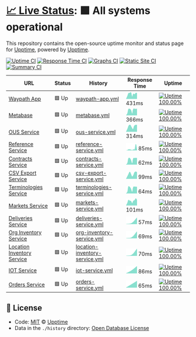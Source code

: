 # [📈 Live Status](https://demo.upptime.js.org): <!--live status--> **🟩 All systems operational**

This repository contains the open-source uptime monitor and status page for [Upptime](https://upptime.js.org), powered by [Upptime](https://github.com/upptime/upptime).

[![Uptime CI](https://github.com/koj-co/upptime/workflows/Uptime%20CI/badge.svg)](https://github.com/koj-co/upptime/actions?query=workflow%3A%22Uptime+CI%22)
[![Response Time CI](https://github.com/koj-co/upptime/workflows/Response%20Time%20CI/badge.svg)](https://github.com/koj-co/upptime/actions?query=workflow%3A%22Response+Time+CI%22)
[![Graphs CI](https://github.com/koj-co/upptime/workflows/Graphs%20CI/badge.svg)](https://github.com/koj-co/upptime/actions?query=workflow%3A%22Graphs+CI%22)
[![Static Site CI](https://github.com/koj-co/upptime/workflows/Static%20Site%20CI/badge.svg)](https://github.com/koj-co/upptime/actions?query=workflow%3A%22Static+Site+CI%22)
[![Summary CI](https://github.com/koj-co/upptime/workflows/Summary%20CI/badge.svg)](https://github.com/koj-co/upptime/actions?query=workflow%3A%22Summary+CI%22)

<!--start: status pages-->
<!-- This summary is generated by Upptime (https://github.com/upptime/upptime) -->
<!-- Do not edit this manually, your changes will be overwritten -->

| URL                                                                                     | Status | History                                                                                                                               | Response Time                                                                                  | Uptime                                                                                                                                                                                                                                                  |
| --------------------------------------------------------------------------------------- | ------ | ------------------------------------------------------------------------------------------------------------------------------------- | ---------------------------------------------------------------------------------------------- | ------------------------------------------------------------------------------------------------------------------------------------------------------------------------------------------------------------------------------------------------------- |
| [Waypath App](https://app.waypath.io)                                                   | 🟩 Up  | [waypath-app.yml](https://github.com/fullprofile/status_monitor/commits/master/history/waypath-app.yml)                               | <img alt="Response time graph" src="./graphs/waypath-app.png" height="20"> 431ms               | [![Uptime 100.00%](https://img.shields.io/endpoint?url=https%3A%2F%2Fraw.githubusercontent.com%2Ffullprofile%2Fstatus_monitor%2Fmaster%2Fapi%2Fwaypath-app%2Fuptime.json)](https://status.waypath.io/history/waypath-app)                               |
| [Metabase](https://metabase.waypath.io/)                                                | 🟩 Up  | [metabase.yml](https://github.com/fullprofile/status_monitor/commits/master/history/metabase.yml)                                     | <img alt="Response time graph" src="./graphs/metabase.png" height="20"> 366ms                  | [![Uptime 100.00%](https://img.shields.io/endpoint?url=https%3A%2F%2Fraw.githubusercontent.com%2Ffullprofile%2Fstatus_monitor%2Fmaster%2Fapi%2Fmetabase%2Fuptime.json)](https://status.waypath.io/history/metabase)                                     |
| [OUS Service](https://api.waypath.io/ous/health-monitor)                                | 🟩 Up  | [ous-service.yml](https://github.com/fullprofile/status_monitor/commits/master/history/ous-service.yml)                               | <img alt="Response time graph" src="./graphs/ous-service.png" height="20"> 314ms               | [![Uptime 100.00%](https://img.shields.io/endpoint?url=https%3A%2F%2Fraw.githubusercontent.com%2Ffullprofile%2Fstatus_monitor%2Fmaster%2Fapi%2Fous-service%2Fuptime.json)](https://status.waypath.io/history/ous-service)                               |
| [Reference Service](https://api.waypath.io/reference/health-monitor)                    | 🟩 Up  | [reference-service.yml](https://github.com/fullprofile/status_monitor/commits/master/history/reference-service.yml)                   | <img alt="Response time graph" src="./graphs/reference-service.png" height="20"> 85ms          | [![Uptime 100.00%](https://img.shields.io/endpoint?url=https%3A%2F%2Fraw.githubusercontent.com%2Ffullprofile%2Fstatus_monitor%2Fmaster%2Fapi%2Freference-service%2Fuptime.json)](https://status.waypath.io/history/reference-service)                   |
| [Contracts Service](https://api.waypath.io/contracts/health-monitor)                    | 🟩 Up  | [contracts-service.yml](https://github.com/fullprofile/status_monitor/commits/master/history/contracts-service.yml)                   | <img alt="Response time graph" src="./graphs/contracts-service.png" height="20"> 62ms          | [![Uptime 100.00%](https://img.shields.io/endpoint?url=https%3A%2F%2Fraw.githubusercontent.com%2Ffullprofile%2Fstatus_monitor%2Fmaster%2Fapi%2Fcontracts-service%2Fuptime.json)](https://status.waypath.io/history/contracts-service)                   |
| [CSV Export Service](https://api.waypath.io/csv/health-monitor)                         | 🟩 Up  | [csv-export-service.yml](https://github.com/fullprofile/status_monitor/commits/master/history/csv-export-service.yml)                 | <img alt="Response time graph" src="./graphs/csv-export-service.png" height="20"> 99ms         | [![Uptime 100.00%](https://img.shields.io/endpoint?url=https%3A%2F%2Fraw.githubusercontent.com%2Ffullprofile%2Fstatus_monitor%2Fmaster%2Fapi%2Fcsv-export-service%2Fuptime.json)](https://status.waypath.io/history/csv-export-service)                 |
| [Terminologies Service](https://api.waypath.io/terminologies/health-monitor)            | 🟩 Up  | [terminologies-service.yml](https://github.com/fullprofile/status_monitor/commits/master/history/terminologies-service.yml)           | <img alt="Response time graph" src="./graphs/terminologies-service.png" height="20"> 64ms      | [![Uptime 100.00%](https://img.shields.io/endpoint?url=https%3A%2F%2Fraw.githubusercontent.com%2Ffullprofile%2Fstatus_monitor%2Fmaster%2Fapi%2Fterminologies-service%2Fuptime.json)](https://status.waypath.io/history/terminologies-service)           |
| [Markets Service](https://api.waypath.io/markets/health-monitor)                        | 🟩 Up  | [markets-service.yml](https://github.com/fullprofile/status_monitor/commits/master/history/markets-service.yml)                       | <img alt="Response time graph" src="./graphs/markets-service.png" height="20"> 101ms           | [![Uptime 100.00%](https://img.shields.io/endpoint?url=https%3A%2F%2Fraw.githubusercontent.com%2Ffullprofile%2Fstatus_monitor%2Fmaster%2Fapi%2Fmarkets-service%2Fuptime.json)](https://status.waypath.io/history/markets-service)                       |
| [Deliveries Service](https://api.waypath.io/deliveries/v1/health-monitor)               | 🟩 Up  | [deliveries-service.yml](https://github.com/fullprofile/status_monitor/commits/master/history/deliveries-service.yml)                 | <img alt="Response time graph" src="./graphs/deliveries-service.png" height="20"> 57ms         | [![Uptime 100.00%](https://img.shields.io/endpoint?url=https%3A%2F%2Fraw.githubusercontent.com%2Ffullprofile%2Fstatus_monitor%2Fmaster%2Fapi%2Fdeliveries-service%2Fuptime.json)](https://status.waypath.io/history/deliveries-service)                 |
| [Org Inventory Service](https://api.waypath.io/orginventories/health-monitor)           | 🟩 Up  | [org-inventory-service.yml](https://github.com/fullprofile/status_monitor/commits/master/history/org-inventory-service.yml)           | <img alt="Response time graph" src="./graphs/org-inventory-service.png" height="20"> 69ms      | [![Uptime 100.00%](https://img.shields.io/endpoint?url=https%3A%2F%2Fraw.githubusercontent.com%2Ffullprofile%2Fstatus_monitor%2Fmaster%2Fapi%2Forg-inventory-service%2Fuptime.json)](https://status.waypath.io/history/org-inventory-service)           |
| [Location Inventory Service](https://api.waypath.io/locationinventories/health-monitor) | 🟩 Up  | [location-inventory-service.yml](https://github.com/fullprofile/status_monitor/commits/master/history/location-inventory-service.yml) | <img alt="Response time graph" src="./graphs/location-inventory-service.png" height="20"> 70ms | [![Uptime 100.00%](https://img.shields.io/endpoint?url=https%3A%2F%2Fraw.githubusercontent.com%2Ffullprofile%2Fstatus_monitor%2Fmaster%2Fapi%2Flocation-inventory-service%2Fuptime.json)](https://status.waypath.io/history/location-inventory-service) |
| [IOT Service](https://api.waypath.io/iot/health-monitor)                                | 🟩 Up  | [iot-service.yml](https://github.com/fullprofile/status_monitor/commits/master/history/iot-service.yml)                               | <img alt="Response time graph" src="./graphs/iot-service.png" height="20"> 86ms                | [![Uptime 100.00%](https://img.shields.io/endpoint?url=https%3A%2F%2Fraw.githubusercontent.com%2Ffullprofile%2Fstatus_monitor%2Fmaster%2Fapi%2Fiot-service%2Fuptime.json)](https://status.waypath.io/history/iot-service)                               |
| [Orders Service](https://api.waypath.io/orders/health-monitor)                          | 🟩 Up  | [orders-service.yml](https://github.com/fullprofile/status_monitor/commits/master/history/orders-service.yml)                         | <img alt="Response time graph" src="./graphs/orders-service.png" height="20"> 65ms             | [![Uptime 100.00%](https://img.shields.io/endpoint?url=https%3A%2F%2Fraw.githubusercontent.com%2Ffullprofile%2Fstatus_monitor%2Fmaster%2Fapi%2Forders-service%2Fuptime.json)](https://status.waypath.io/history/orders-service)                         |

<!--end: status pages-->

## 📄 License

- Code: [MIT](./LICENSE) © [Upptime](https://upptime.js.org)
- Data in the `./history` directory: [Open Database License](https://opendatacommons.org/licenses/odbl/1-0/)
